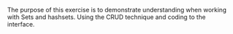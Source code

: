 The purpose of this exercise is to demonstrate understanding when working with Sets and hashsets. Using the CRUD technique and coding to the interface. 
